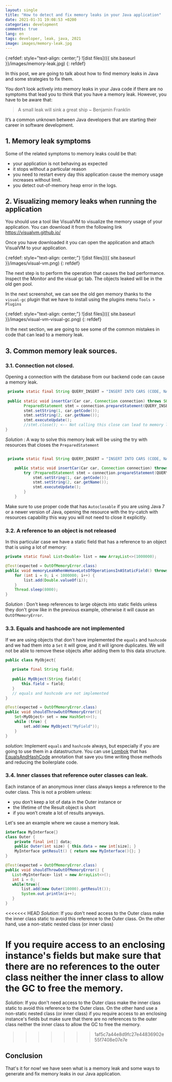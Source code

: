 ```yaml
---
layout: single
title: "How to detect and fix memory leaks in your Java application"
date: 2021-01-31 19:08:53 +0200
categories: development
comments: true
lang: en
tags: developer, leak, java, 2021
image: images/memory-leak.jpg
---
```


{:refdef: style="text-align: center;"}
![dist files]({{ site.baseurl }}/images/memory-leak.jpg)
{: refdef}

In this post, we are going to talk about how to find memory leaks in Java and some strategies to fix them. 

You don’t look actively into memory leaks in your Java code if there are no symptoms that lead you to think that you have a memory leak. However, you have to be aware that:

> A small leak will sink a great ship
> ~ Benjamin Franklin

It’s a common unknown between Java developers that are starting their career in software development. 

## 1. Memory leak symptoms

Some of the related symptoms to memory leaks could be that: 
- your application is not behaving as expected 
- it stops without a particular reason
- you need to restart every day this application cause the memory usage increases without limit. 
- you detect out-of-memory heap error in the logs.

## 2. Visualizing memory leaks when running the application

You should use a tool like VisualVM to visualize the memory usage of your application. You can download it from the following link <a href="https://visualvm.github.io/">https://visualvm.github.io/</a> 

Once you have downloaded it you can open the application and attach VisualVM to your application.

{:refdef: style="text-align: center;"}
![dist files]({{ site.baseurl }}/images/visual-vm.png)
{: refdef}

The next step is to perform the operation that causes the bad performance. Inspect the Monitor and the visual gc tab. The objects leaked will be in the old gen pool.

In the next screenshot, we can see the old gen memory thanks to the `visual-gc` plugin that we have to install using the plugins menu `Tools > Plugins`

{:refdef: style="text-align: center;"}
![dist files]({{ site.baseurl }}/images/visual-vm-visual-gc.png)
{: refdef}

In the next section, we are going to see some of the common mistakes in code that can lead to a memory leak.

## 3. Common memory leak sources.

### 3.1. Connection not closed.

Opening a connection with the database from our backend code can cause a memory leak.

```java
 private static final String QUERY_INSERT = "INSERT INTO CARS (CODE, NAME) VALUES (?, ?)";
 
 public static void insertCar(Car car, Connection connection) throws SQLException {
        PreparedStatement stmt = connection.prepareStatement(QUERY_INSERT);
        stmt.setString(1, car.getCode());
        stmt.setString(2, car.getName());
        stmt.executeUpdate();
        //stmt.close(); <-- Not calling this close can lead to memory leak 
}
```
*Solution* : A way to solve this memory leak will be using the try with resources that closes the `PreparedStatement` 

```java

 private static final String QUERY_INSERT = "INSERT INTO CARS (CODE, NAME) VALUES (?, ?)";

    public static void insertCar(Car car, Connection connection) throws SQLException {
        try (PreparedStatement stmt = connection.prepareStatement(QUERY_INSERT)) {
            stmt.setString(1, car.getCode());
            stmt.setString(2, car.getName());
            stmt.executeUpdate();
        }
    }
```
Make sure to use proper code that has `Autoclosable` if you are using Java 7 or a newer version of Java, opening the resource with the try-catch with resources capability this way you will not need to close it explicitly.

### 3.2. A reference to an object is not released

In this particular case we have a static field that has a reference to an object that is using a lot of memory:

```java
private static final List<Double> list = new ArrayList<>(1000000);

@Test(expected = OutOfMemoryError.class)
public void memoryLeakWhenWeHaveLotsOfOperationsInAStaticField() throws InterruptedException {
    for (int i = 0; i < 1000000; i++) {
        list.add(Double.valueOf(i));
    }
    Thread.sleep(8000); 
}

```
*Solution* : Don't keep references to large objects into static fields unless they don't grow like in the previous example, otherwise it will cause an `OutOfMemoryError`.

### 3.3. Equals and hashcode are not implemented 

If we are using objects that don't have implemented the `equals` and `hashcode` and we had them into a `Set` it will grow, and it will ignore duplicates. We will not be able to remove these objects after adding them to this data structure. 

```java
public class MyObject{
   
   private final String field;
   
   public MyObject(String field){
       this.field = field; 
   }
   // equals and hashcode are not implemented
}

@Test(expected = OutOfMemoryError.class)
public void shouldThrowOutOfMemoryError(){
    Set<MyObject> set = new HashSet<>();
    while (true) {
        set.add(new MyObject("MyField"));
    }
}

```
*solution*: Implement `equals` and `hashcode` always, but especially if you are going to use them in a datastructure. You can use <a href="https://projectlombok.org/">Lombok</a> that has <a href="https://projectlombok.org/features/EqualsAndHashCode">EqualsAndHashCode</a> annotation that save you time writing those methods and reducing the boilerplate code.

### 3.4. Inner classes that reference outer classes can leak. 

Each instance of an anonymous inner class always keeps a reference to the outer class. This is not a problem unless: 

- you don’t keep a lot of data in the Outer instance or
- the lifetime of the Result object is short
- if you won’t create a lot of results anyways.

Let's see an example where we cause a memory leak. 

```java
interface MyInterface{}
class Outer {
    private final int[] data;
    public Outer(int size) { this.data = new int[size]; }
    MyInterface getResult() { return new MyInterface(){}; }
}

@Test(expected = OutOfMemoryError.class)
public void shouldThrowOutOfMemoryError() {
   List<MyInterface> list = new ArrayList<>();
   int i = 0;
   while(true){
       list.add(new Outer(10000).getResult());
       System.out.println(i++);
   }
}

```
<<<<<<< HEAD
*Solution*: If you don't need access to the Outer class make the inner class static to avoid this reference to the Outer class. On the other hand, use a non-static nested class (or inner class) 

If you require access to an enclosing instance's fields but make sure that there are no references to the outer class neither the inner class to allow the GC to free the memory.
=======
*Solution*: If you don't need access to the Outer class make the inner class static to avoid this reference to the Outer class. On the other hand use a non-static nested class (or inner class) if you require access to an enclosing instance's fields but make sure that there are no references to the outer class neither the inner class to allow the GC to free the memory.
>>>>>>> 1af5c7a44e8d9fc27e44836902e55f7408e07e7e

## Conclusion
That's it for now! we have seen what is a memory leak and some ways to generate and fix memory leaks in our Java application.

